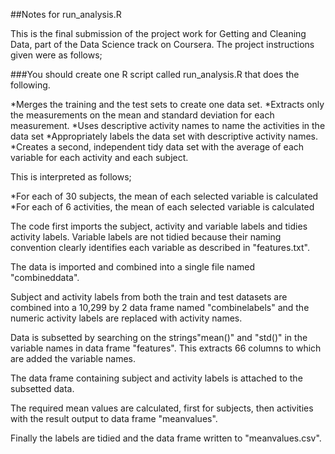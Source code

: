 ##Notes for run_analysis.R

This is the final submission of the project work for Getting and Cleaning Data, part of the Data Science track on Coursera.
The project instructions given were as follows;


###You should create one R script called run_analysis.R that does the following. 

*Merges the training and the test sets to create one data set.
*Extracts only the measurements on the mean and standard deviation for each measurement. 
*Uses descriptive activity names to name the activities in the data set
*Appropriately labels the data set with descriptive activity names. 
*Creates a second, independent tidy data set with the average of each variable for each activity and each subject.

This is interpreted as follows;

*For each of 30 subjects, the mean of each selected variable is calculated
*For each of 6 activities, the mean of each selected variable is calculated

The code first imports the subject, activity and variable labels and tidies activity labels.  Variable labels are not tidied
because their naming convention clearly identifies each variable as described in "features.txt".

The data is imported and combined into a single file named "combineddata".

Subject and activity labels from both the train and test datasets are combined into a 10,299 by 2 data frame named "combinelabels" and the numeric activity labels are replaced with activity names.

Data is subsetted by searching on the strings"mean()" and "std()" in the variable names in data frame "features".
This extracts 66 columns to which are added the variable names.

The data frame containing subject and activity labels is attached to the subsetted data.

The required mean values are calculated, first for subjects, then activities with the result output to data frame "meanvalues".

Finally the labels are tidied and the data frame written to "meanvalues.csv".